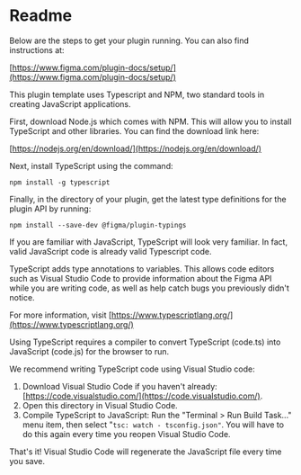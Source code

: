 # Readme

Below are the steps to get your plugin running. You can also find instructions at:

[https://www.figma.com/plugin-docs/setup/](https://www.figma.com/plugin-docs/setup/)

This plugin template uses Typescript and NPM, two standard tools in creating JavaScript applications.

First, download Node.js which comes with NPM. This will allow you to install TypeScript and other libraries. You can find the download link here:

[https://nodejs.org/en/download/](https://nodejs.org/en/download/)

Next, install TypeScript using the command:

`npm install -g typescript`

Finally, in the directory of your plugin, get the latest type definitions for the plugin API by running:

`npm install --save-dev @figma/plugin-typings`

If you are familiar with JavaScript, TypeScript will look very familiar. In fact, valid JavaScript code is already valid Typescript code.

TypeScript adds type annotations to variables. This allows code editors such as Visual Studio Code to provide information about the Figma API while you are writing code, as well as help catch bugs you previously didn't notice.

For more information, visit [https://www.typescriptlang.org/](https://www.typescriptlang.org/)

Using TypeScript requires a compiler to convert TypeScript (code.ts) into JavaScript (code.js) for the browser to run.

We recommend writing TypeScript code using Visual Studio code:

1. Download Visual Studio Code if you haven't already: [https://code.visualstudio.com/](https://code.visualstudio.com/).
2. Open this directory in Visual Studio Code.
3. Compile TypeScript to JavaScript: Run the "Terminal > Run Build Task..." menu item, then select "`tsc: watch - tsconfig.json"`. You will have to do this again every time you reopen Visual Studio Code.

That's it! Visual Studio Code will regenerate the JavaScript file every time you save.
